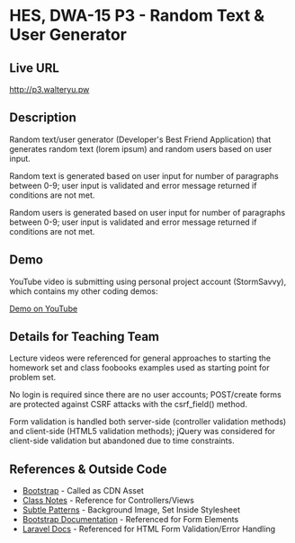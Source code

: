 # HES, DWA-15 P3 - Random Text & User Generator

## Live URL
<http://p3.walteryu.pw>

## Description
Random text/user generator (Developer's Best Friend Application) that 
generates random text (lorem ipsum) and random users based on user input.

Random text is generated based on user input for number of paragraphs
between 0-9; user input is validated and error message returned if
conditions are not met.

Random users is generated based on user input for number of paragraphs
between 0-9; user input is validated and error message returned if
conditions are not met. 

## Demo
YouTube video is submitting using personal project account (StormSavvy),
which contains my other coding demos:

[Demo on YouTube]()

## Details for Teaching Team

Lecture videos were referenced for general approaches to starting the
homework set and class foobooks examples used as starting point for problem set.

No login is required since there are no user accounts; POST/create forms
are protected against CSRF attacks with the csrf_field() method.

Form validation is handled both server-side (controller validation methods) and
client-side (HTML5 validation methods); jQuery was considered for client-side
validation but abandoned due to time constraints.

## References & Outside Code
* [Bootstrap](http://getbootstrap.com) - Called as CDN Asset
* [Class Notes](https://github.com/walteryu/dwa15-spring2016-notes) - Reference for Controllers/Views
* [Subtle Patterns](http://subtlepatterns.com) - Background Image, Set Inside Stylesheet
* [Bootstrap Documentation](https://v5-alpha.getbootstrap.com/components/forms) - Referenced for Form Elements
* [Laravel Docs](https://laravel.com/docs/5.1/validation) - Referenced for HTML Form Validation/Error Handling
